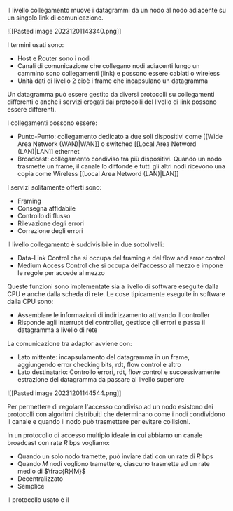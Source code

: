 Il livello collegamento muove i datagrammi da un nodo al nodo adiacente su un singolo link di comunicazione.

![[Pasted image 20231201143340.png]]

I termini usati sono:
- Host e Router sono i nodi
- Canali di comunicazione che collegano nodi adiacenti lungo un cammino sono collegamenti (link) e possono essere cablati o wireless
- Unità dati di livello 2 cioè i frame che incapsulano un datagramma

Un datagramma può essere gestito da diversi protocolli su collegamenti differenti e anche i servizi erogati dai protocolli del livello di link possono essere differenti.

I collegamenti possono essere:
- Punto-Punto: collegamento dedicato a due soli dispositivi come [[Wide Area Network (WAN)|WAN]] o switched [[Local Area Netword (LAN)|LAN]] ethernet
- Broadcast: collegamento condiviso tra più dispositivi. Quando un nodo trasmette un frame, il canale lo diffonde e tutti gli altri nodi ricevono una copia come Wireless [[Local Area Netword (LAN)|LAN]] 

I servizi solitamente offerti sono:
- Framing
- Consegna affidabile
- Controllo di flusso
- Rilevazione degli errori
- Correzione degli errori

Il livello collegamento è suddivisibile in due sottolivelli:
- Data-Link Control che si occupa del framing e del flow and error control
- Medium Access Control che si occupa dell'accesso al mezzo e impone le regole per accede al mezzo

Queste funzioni sono implementate sia a livello di software eseguite dalla CPU e anche dalla scheda di rete. Le cose tipicamente eseguite in software dalla CPU sono:
- Assemblare le informazioni di indirizzamento attivando il controller
- Risponde agli interrupt del controller, gestisce gli errori e passa il datagramma a livello di rete

La comunicazione tra adaptor avviene con:
- Lato mittente: incapsulamento del datagramma in un frame, aggiungendo error checking bits, rdt, flow control e altro
- Lato destinatario: Controllo errori, rdt, flow control e successivamente estrazione del datagramma da passare al livello superiore

![[Pasted image 20231201144544.png]]

Per permettere di regolare l'accesso condiviso ad un nodo esistono dei protocolli con algoritmi distribuiti che determinano come i nodi condividono il canale e quando il nodo può trasmettere per evitare collisioni.

In un protocollo di accesso multiplo ideale in cui abbiamo un canale broadcast con rate $R$ bps vogliamo:
- Quando un solo nodo tramette, può inviare dati con un rate di $R$ bps
- Quando $M$ nodi vogliono tramettere, ciascuno trasmette ad un rate medio di $\frac{R}{M}$
- Decentralizzato
- Semplice

Il protocollo usato è il 